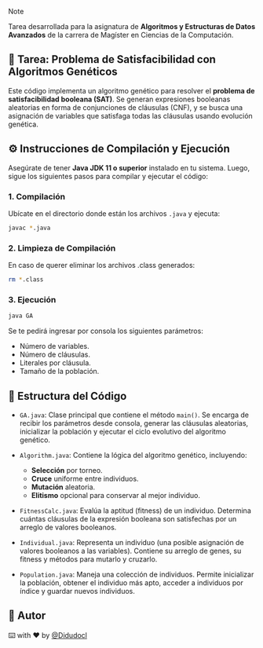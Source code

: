 > [!NOTE]
> Tarea desarrollada para la asignatura de **Algoritmos y Estructuras de Datos Avanzados** de la carrera de Magíster en Ciencias de la Computación.

## 📘 Tarea: Problema de Satisfacibilidad con Algoritmos Genéticos

Este código implementa un algoritmo genético para resolver el **problema de satisfacibilidad booleana (SAT)**. Se generan expresiones booleanas aleatorias en forma de conjunciones de cláusulas (CNF), y se busca una asignación de variables que satisfaga todas las cláusulas usando evolución genética.

## ⚙️ Instrucciones de Compilación y Ejecución

Asegúrate de tener **Java JDK 11 o superior** instalado en tu sistema. Luego, sigue los siguientes pasos para compilar y ejecutar el código:

### 1. Compilación

Ubícate en el directorio donde están los archivos `.java` y ejecuta:

```bash
javac *.java
```

### 2. Limpieza de Compilación

En caso de querer eliminar los archivos .class generados:

```bash
rm *.class
```

### 3. Ejecución

```bash
java GA
```

Se te pedirá ingresar por consola los siguientes parámetros:
- Número de variables.
- Número de cláusulas.
- Literales por cláusula.
- Tamaño de la población.

## 📁 Estructura del Código

- `GA.java`: Clase principal que contiene el método `main()`. Se encarga de recibir los parámetros desde consola, generar las cláusulas aleatorias, inicializar la población y ejecutar el ciclo evolutivo del algoritmo genético.

- `Algorithm.java`: Contiene la lógica del algoritmo genético, incluyendo:
    - **Selección** por torneo.
    - **Cruce** uniforme entre individuos.
    - **Mutación** aleatoria.
    - **Elitismo** opcional para conservar al mejor individuo.

- `FitnessCalc.java`: Evalúa la aptitud (fitness) de un individuo. Determina cuántas cláusulas de la expresión booleana son satisfechas por un arreglo de valores booleanos.

- `Individual.java`: Representa un individuo (una posible asignación de valores booleanos a las variables). Contiene su arreglo de genes, su fitness y métodos para mutarlo y cruzarlo.

- `Population.java`: Maneja una colección de individuos. Permite inicializar la población, obtener el individuo más apto, acceder a individuos por índice y guardar nuevos individuos.



## 👥 Autor

⌨️ with ❤️ by [@Didudocl](https://github.com/Didudocl)